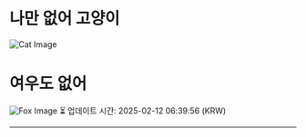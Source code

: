 
# 나만 없어 고양이

![Cat Image](https://cdn2.thecatapi.com/images/7ku.jpg)

# 여우도 없어
![Fox Image](https://randomfox.ca/images/19.jpg)
⏳ 업데이트 시간: 2025-02-12 06:39:56 (KRW)

---
